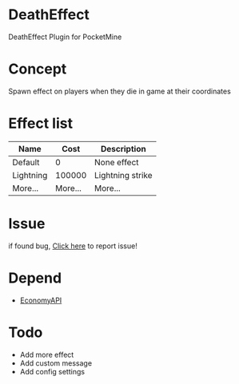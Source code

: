 # DeathEffect
DeathEffect Plugin for PocketMine

# Concept
Spawn effect on players when they die in game at their coordinates

# Effect list
| Name  | Cost | Description |
| ------------- | ------------- | ------------- |
| Default  | 0  | None effect
| Lightning  | 100000  | Lightning strike |
| More...  | More...  | More... |

# Issue
if found bug, [Click here](https://github.com/Pedhot-Dev/DeathEffect/issues/) to report issue!

# Depend
- [EconomyAPI](https://poggit.pmmp.io/p/EconomyAPI/)

# Todo
- Add more effect
- Add custom message
- Add config settings

